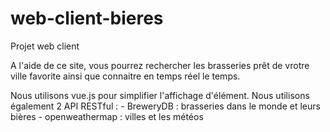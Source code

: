# web-client-bieres

Projet web client

A l'aide de ce site, vous pourrez rechercher les brasseries prêt de vrotre ville favorite ainsi que connaitre en temps réel le temps.

Nous utilisons vue.js pour simplifier l'affichage d'élément.
Nous utilisons également 2 API RESTful : - BreweryDB : brasseries dans le monde et leurs bières
                                         - openweathermap : villes et les météos

